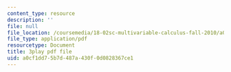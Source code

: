 ```yaml
---
content_type: resource
description: ''
file: null
file_location: /coursemedia/18-02sc-multivariable-calculus-fall-2010/a0cf1dd75b7d487a430f0d0828367ce1_2ieG1ka5pBw.pdf
file_type: application/pdf
resourcetype: Document
title: 3play pdf file
uid: a0cf1dd7-5b7d-487a-430f-0d0828367ce1
---
```

